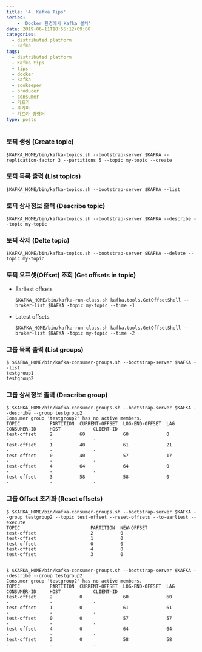 ```yaml
---
title: '4. Kafka Tips'
series: 
    - 'Docker 환경에서 Kafka 설치'
date: 2019-06-11T18:55:12+09:00
categories:
  - distributed platform
  - kafka
tags:
  - distributed platform
  - Kafka tips
  - tips
  - docker
  - kafka
  - zookeeper
  - producer
  - consumer
  - 카프카
  - 주키퍼
  - 카프카 명령어
type: posts
---
```


### 토픽 생성 (Create topic)

    $KAFKA_HOME/bin/kafka-topics.sh --bootstrap-server $KAFKA --replication-factor 3 --partitions 5 --topic my-topic --create

### 토픽 목록 출력 (List topics)

    $KAFKA_HOME/bin/kafka-topics.sh --bootstrap-server $KAFKA --list

### 토픽 상새정보 출력 (Describe topic)

    $KAFKA_HOME/bin/kafka-topics.sh --bootstrap-server $KAFKA --describe --topic my-topic
    
### 토픽 삭제 (Delte topic)
    
    $KAFKA_HOME/bin/kafka-topics.sh --bootstrap-server $KAFKA --delete --topic my-topic

### 토픽 오프셋(Offset) 조회 (Get offsets in topic)

* Earliest offsets
    
    ```
    $KAFKA_HOME/bin/kafka-run-class.sh kafka.tools.GetOffsetShell --broker-list $KAFKA -topic my-topic --time -1
    ```

* Latest offsets

    ```
    $KAFKA_HOME/bin/kafka-run-class.sh kafka.tools.GetOffsetShell --broker-list $KAFKA -topic my-topic --time -2
    ```
    
### 그룹 목록 출력 (List groups)

    $ $KAFKA_HOME/bin/kafka-consumer-groups.sh --bootstrap-server $KAFKA --list
    testgroup1
    testgroup2

### 그룹 상세정보 출력 (Describe group)

    $ $KAFKA_HOME/bin/kafka-consumer-groups.sh --bootstrap-server $KAFKA --describe --group testgroup2
    Consumer group 'testgroup2' has no active members.
    TOPIC           PARTITION  CURRENT-OFFSET  LOG-END-OFFSET  LAG             CONSUMER-ID     HOST            CLIENT-ID
    test-offset     2          60              60              0               -               -               -
    test-offset     1          40              61              21              -               -               -
    test-offset     0          40              57              17              -               -               -
    test-offset     4          64              64              0               -               -               -
    test-offset     3          58              58              0               -               -               -
    
### 그룹 Offset 초기화 (Reset offsets)

    $ $KAFKA_HOME/bin/kafka-consumer-groups.sh --bootstrap-server $KAFKA --group testgroup2 --topic test-offset --reset-offsets --to-earliest --execute
    TOPIC                          PARTITION  NEW-OFFSET
    test-offset                    2          0
    test-offset                    1          0
    test-offset                    0          0
    test-offset                    4          0
    test-offset                    3          0


    $ $KAFKA_HOME/bin/kafka-consumer-groups.sh --bootstrap-server $KAFKA --describe --group testgroup2
    Consumer group 'testgroup2' has no active members.
    TOPIC           PARTITION  CURRENT-OFFSET  LOG-END-OFFSET  LAG             CONSUMER-ID     HOST            CLIENT-ID
    test-offset     2          0               60              60              -               -               -
    test-offset     1          0               61              61              -               -               -
    test-offset     0          0               57              57              -               -               -
    test-offset     4          0               64              64              -               -               -
    test-offset     3          0               58              58              -               -               -
